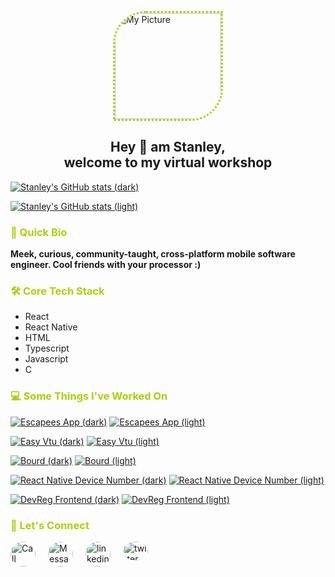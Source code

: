 <img style="width:170px;height:170px;border-radius:30% 0;border:3px dotted #a9d104;margin:auto;display:block" src="https://pbs.twimg.com/profile_images/1564938502684418048/3CrZVpkX_400x400.jpg" alt="My Picture"></img>
<h2 style="text-align:center">Hey 👋 am Stanley,<br> welcome to my virtual workshop </h2>

[![Stanley's GitHub stats (dark)](https://github-readme-stats.vercel.app/api?username=stanleyugwu&hide=stars,contribs&show_icons=true&theme=merko&custom_title=My%20Github%20Stats&langs_count=10#gh-dark-mode-only)](https://github.com/stanleyugwu/github-readme-stats#gh-dark-mode-only)

[![Stanley's GitHub stats (light)](https://github-readme-stats.vercel.app/api?username=stanleyugwu&hide=stars,contribs&show_icons=true&theme=merko&custom_title=My%20Github%20Stats#gh-light-mode-only)](https://github.com/stanleyugwu/github-readme-stats#gh-light-mode-only)

<h3 style="color:#a9d104">📝 Quick Bio</h3>

**Meek, curious, community-taught, cross-platform mobile software engineer. Cool friends with your processor :)**

<h3 style="color:#a9d104">🛠 Core Tech Stack</h3>

- React
- React Native
- HTML
- Typescript
- Javascript
- C

<!-- PROJECT CARDS IN LIGHT AND DARK MODE -->
<h3 style="color:#a9d104">💻 Some Things I've Worked On</h3>

[![Escapees App (dark)](https://github-readme-stats.vercel.app/api/pin/?username=stanleyugwu&repo=escapees_app&theme=dark#gh-dark-mode-only)](https://github.com/stanleyugwu/escapees_app#gh-dark-mode-only)
[![Escapees App (light)](https://github-readme-stats.vercel.app/api/pin/?username=stanleyugwu&repo=escapees_app#gh-light-mode-only)](https://github.com/stanleyugwu/escapees_app#gh-light-mode-only)

[![Easy Vtu (dark)](https://github-readme-stats.vercel.app/api/pin/?username=stanleyugwu&repo=easyvtu&theme=dark#gh-dark-mode-only)](https://github.com/stanleyugwu/easyvtu#gh-dark-mode-only)
[![Easy Vtu (light)](https://github-readme-stats.vercel.app/api/pin/?username=stanleyugwu&repo=easyvtu#gh-light-mode-only)](https://github.com/stanleyugwu/easyvtu#gh-light-mode-only)

[![Bourd (dark)](https://github-readme-stats.vercel.app/api/pin/?username=stanleyugwu&repo=bourd&theme=dark#gh-dark-mode-only)](https://github.com/stanleyugwu/bourd#gh-dark-mode-only)
[![Bourd (light)](https://github-readme-stats.vercel.app/api/pin/?username=stanleyugwu&repo=bourd#gh-light-mode-only)](https://github.com/stanleyugwu/bourd#gh-light-mode-only)

[![React Native Device Number (dark)](https://github-readme-stats.vercel.app/api/pin/?username=stanleyugwu&repo=react-native-device-number&theme=dark#gh-dark-mode-only)](https://github.com/stanleyugwu/react-native-device-number#gh-dark-mode-only)
[![React Native Device Number (light)](https://github-readme-stats.vercel.app/api/pin/?username=stanleyugwu&repo=react-native-device-number#gh-light-mode-only)](https://github.com/stanleyugwu/react-native-device-number#gh-light-mode-only)

[![DevReg Frontend (dark)](https://github-readme-stats.vercel.app/api/pin/?username=stanleyugwu&repo=devReg_frontend&theme=dark#gh-dark-mode-only)](https://github.com/stanleyugwu/devReg_frontend#gh-dark-mode-only)
[![DevReg Frontend (light)](https://github-readme-stats.vercel.app/api/pin/?username=stanleyugwu&repo=devReg_frontend#gh-light-mode-only)](https://github.com/stanleyugwu/devReg_frontend#gh-light-mode-only)

<h3 style="color:#a9d104">🔗 Let's Connect</h3>
<div style="display:flex;justify-content:start;">
<a href="tel:2349033155169"><img src="https://cdn4.iconfinder.com/data/icons/social-media-2097/94/phone-512.png" alt="Call icon" style="width:40px;height:40px;border-radius:100%"></img></a>
<a style="margin-left:20px" href="mailto:stanleyugwu2018@gmail.com"><img src="https://www.citypng.com/public/uploads/preview/hd-e-mail-mail-letter-blue-logo-icon-png-116404407555s82xzxa9z.png" alt="Message icon" style="width:40px;height:40px;border-radius:100%"></img></a>
<a style="margin-left:20px" href="https://thumbs.dreamstime.com/b/colored-whatsapp-logo-icon-high-resolution-white-background-vector-eps-file-available-additional-download-175718605.jpg" alt="Message icon" style="width:40px;height:40px;border-radius:100%"></img></a>
<a href="https://www.linkedin.com/in/stanley-ugwu-268597173/"><img src="https://cdn-icons-png.flaticon.com/512/145/145807.png" alt="linkedin logo" style="width:40px;height:40px;border-radius:100%"></img></a>    
<a style="margin-left:20px;" href="https://www.twitter.com/stanleyugwu_">
<img src="https://upload.wikimedia.org/wikipedia/it/0/09/Twitter_bird_logo.png" alt="twitter icon" style="width:40px;height:30px;border-radius:100%;"></img>
</a>
</div>

